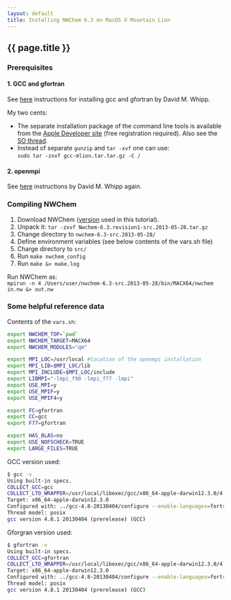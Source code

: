 ```yaml
---
layout: default
title: Installing NWChem 6.3 on MacOS X Mountain Lion
---
```


## {{ page.title }}

### Prerequisites

#### 1. GCC and gfortran
See [here](https://sites.google.com/site/dwhipp/tutorials/mac_compilers#mlion) instructions for installing gcc and gfortran by David M. Whipp.

My two cents:

 * The separate installation package of the command line tools is available from the [Apple Developer site](https://developer.apple.com/downloads/index.action?=Command%20Line%20Tools%20%28OS%20X%20Mountain%20Lion%29) (free registration required). Also see the [SO thread](http://stackoverflow.com/questions/9353444/how-to-use-install-gcc-on-mac-os-x-10-8-xcode-4-4).
 * Instead of separate ```gunzip``` and ```tar -xvf``` one can use:  
```sudo tar -zxvf gcc-mlion.tar.tar.gz -C /```

#### 2. openmpi
See [here](https://sites.google.com/site/dwhipp/tutorials/installing-open-mpi-on-mac-os-x) instructions by David M. Whipp again.

### Compiling NWChem
 1. Download NWChem ([version](http://www.nwchem-sw.org/images/Nwchem-6.3.revision1-src.2013-05-28.tar.gz) used in this tutorial).
 1. Unpack it: ```tar -zxvf Nwchem-6.3.revision1-src.2013-05-28.tar.gz```
 1. Change directory to `nwchem-6.3-src.2013-05-28/`
 1. Define environment variables (see below contents of the vars.sh file)
 1. Charge directory to `src/`
 1. Run `make nwchem_config`
 1. Run `make &> make.log`

Run NWChem as:  
`mpirun -n 4 /Users/user/nwchem-6.3-src.2013-05-28/bin/MACX64/nwchem in.nw &> out.nw`

### Some helpful reference data

Contents of the `vars.sh`:

```bash
export NWCHEM_TOP=`pwd`
export NWCHEM_TARGET=MACX64
export NWCHEM_MODULES="qm"

export MPI_LOC=/usr/local #location of the openmpi installation 
export MPI_LIB=$MPI_LOC/lib
export MPI_INCLUDE=$MPI_LOC/include 
export LIBMPI="-lmpi_f90 -lmpi_f77 -lmpi"
export USE_MPI=y
export USE_MPIF=y
export USE_MPIF4=y

export FC=gfortran
export CC=gcc
export F77=gfortran

export HAS_BLAS=no
export USE_NOFSCHECK=TRUE
export LARGE_FILES=TRUE

```

GCC version used:

```bash
$ gcc -v
Using built-in specs.
COLLECT_GCC=gcc
COLLECT_LTO_WRAPPER=/usr/local/libexec/gcc/x86_64-apple-darwin12.3.0/4.8.1/lto-wrapper
Target: x86_64-apple-darwin12.3.0
Configured with: ../gcc-4.8-20130404/configure --enable-languages=fortran,c++
Thread model: posix
gcc version 4.8.1 20130404 (prerelease) (GCC)
```

Gforgran version used:

```bash
$ gfortran -v
Using built-in specs.
COLLECT_GCC=gfortran
COLLECT_LTO_WRAPPER=/usr/local/libexec/gcc/x86_64-apple-darwin12.3.0/4.8.1/lto-wrapper
Target: x86_64-apple-darwin12.3.0
Configured with: ../gcc-4.8-20130404/configure --enable-languages=fortran,c++
Thread model: posix
gcc version 4.8.1 20130404 (prerelease) (GCC)
```
